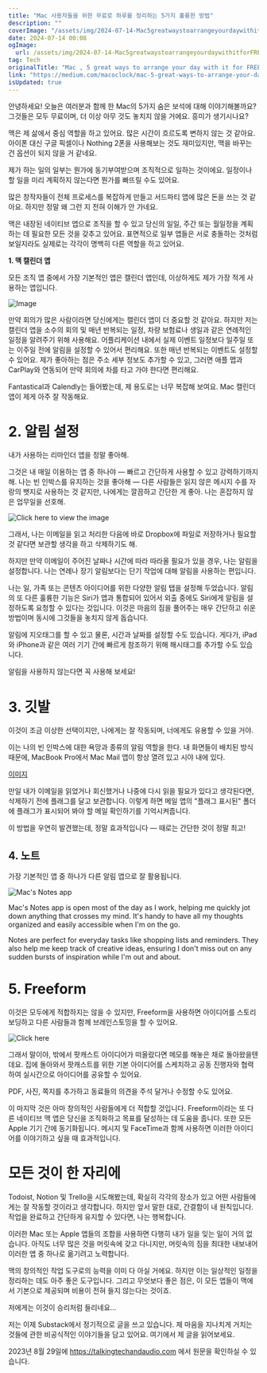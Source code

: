```yaml
---
title: "Mac 사용자들을 위한 무료로 하루를 정리하는 5가지 훌륭한 방법"
description: ""
coverImage: "/assets/img/2024-07-14-Mac5greatwaystoarrangeyourdaywithitforFREE_0.png"
date: 2024-07-14 00:08
ogImage: 
  url: /assets/img/2024-07-14-Mac5greatwaystoarrangeyourdaywithitforFREE_0.png
tag: Tech
originalTitle: "Mac , 5 great ways to arrange your day with it for FREE"
link: "https://medium.com/macoclock/mac-5-great-ways-to-arrange-your-day-with-it-for-free-fa6335f5671a"
isUpdated: true
---
```






안녕하세요! 오늘은 여러분과 함께 한 Mac의 5가지 숨은 보석에 대해 이야기해볼까요? 그것들은 모두 무료이며, 더 이상 아무 것도 놓치지 않을 거에요. 흥미가 생기시나요?

맥은 제 삶에서 중심 역할을 하고 있어요. 많은 시간이 흐르도록 변하지 않는 것 같아요. 아이폰 대신 구글 픽셀이나 Nothing 2폰을 사용해보는 것도 재미있지만, 맥을 바꾸는 건 옵션이 되지 않을 거 같네요.

제가 하는 일의 일부는 뭔가에 동기부여받으며 조직적으로 일하는 것이에요. 일정이나 할 일을 미리 계획하지 않는다면 뭔가를 빠뜨릴 수도 있어요.

<div class="content-ad"></div>

많은 창작자들이 전체 프로세스를 복잡하게 만들고 서드파티 앱에 많은 돈을 쓰는 것 같아요. 하지만 정말 왜 그런 지 전혀 이해가 안 가네요.

맥은 내장된 네이티브 앱으로 조직을 할 수 있고 당신의 일일, 주간 또는 월일정을 계획하는 데 필요한 모든 것을 갖추고 있어요. 표면적으로 일부 앱들은 서로 충돌하는 것처럼 보일지라도 실제로는 각각이 명백히 다른 역할을 하고 있어요.

**1. 맥 캘린더 앱**

모든 조직 앱 중에서 가장 기본적인 앱은 캘린더 앱인데, 이상하게도 제가 가장 적게 사용하는 앱입니다.

<div class="content-ad"></div>

![Image](/assets/img/2024-07-14-Mac5greatwaystoarrangeyourdaywithitforFREE_1.png)

만약 회의가 많은 사람이라면 당신에게는 캘린더 앱이 더 중요할 것 같아요. 하지만 저는 캘린더 앱을 소수의 회의 및 매년 반복되는 일정, 차량 보험료나 생일과 같은 연례적인 일정을 알려주기 위해 사용해요. 어플리케이션 내에서 실제 이벤트 일정보다 일주일 또는 이주일 전에 알림을 설정할 수 있어서 편리해요. 또한 매년 반복되는 이벤트도 설정할 수 있어요. 제가 좋아하는 점은 주소 세부 정보도 추가할 수 있고, 그러면 애플 맵과 CarPlay와 연동되어 만약 회의에 차를 타고 가야 한다면 편리해요.

Fantastical과 Calendly는 들어봤는데, 제 용도로는 너무 복잡해 보여요. Mac 캘린더 앱이 제게 아주 잘 작동해요.

# 2. 알림 설정

<div class="content-ad"></div>

내가 사용하는 리마인더 앱을 정말 좋아해.

그것은 내 매일 이용하는 앱 중 하나야 — 빠르고 간단하게 사용할 수 있고 강력하기까지 해. 나는 빈 인박스를 유지하는 것을 좋아해 — 다른 사람들은 읽지 않은 메시지 수를 자랑의 뱃지로 사용하는 것 같지만, 나에게는 깔끔하고 간단한 게 좋아. 나는 혼잡하지 않은 업무일을 선호해.

![Click here to view the image](/assets/img/2024-07-14-Mac5greatwaystoarrangeyourdaywithitforFREE_2.png)

그래서, 나는 이메일을 읽고 처리한 다음에 바로 Dropbox에 파일로 저장하거나 필요할 것 같다면 보관할 생각을 하고 삭제하기도 해.

<div class="content-ad"></div>

하지만 만약 이메일이 주어진 날짜나 시간에 따라 따라올 필요가 있을 경우, 나는 알림을 설정합니다. 나는 연례나 장기 알림보다는 단기 작업에 대해 알림을 사용하는 편입니다.

나는 일, 가족 또는 콘텐츠 아이디어를 위한 다양한 알림 탭을 설정해 두었습니다. 알림의 또 다른 훌륭한 기능은 Siri가 앱과 통합되어 있어서 외출 중에도 Siri에게 알림을 설정하도록 요청할 수 있다는 것입니다. 이것은 마음의 짐을 풀어주는 매우 간단하고 쉬운 방법이며 동시에 그것들을 놓치지 않게 돕습니다.

알림에 지오태그를 할 수 있고 물론, 시간과 날짜를 설정할 수도 있습니다. 게다가, iPad와 iPhone과 같은 여러 기기 간에 빠르게 참조하기 위해 해시태그를 추가할 수도 있습니다.

알림을 사용하지 않는다면 꼭 사용해 보세요!

<div class="content-ad"></div>

# 3. 깃발

이것이 조금 이상한 선택이지만, 나에게는 잘 작동되며, 너에게도 유용할 수 있을 거야.

이는 나의 빈 인박스에 대한 욕망과 종류의 알림 역할을 한다. 내 화면들이 배치된 방식 때문에, MacBook Pro에서 Mac Mail 앱이 항상 열려 있고 시야 내에 있다.

[이미지](/assets/img/2024-07-14-Mac5greatwaystoarrangeyourdaywithitforFREE_3.png)

<div class="content-ad"></div>

만일 내가 이메일을 읽었거나 회신했거나 나중에 다시 읽을 필요가 있다고 생각된다면, 삭제하기 전에 플래그를 달고 보관합니다. 이렇게 하면 메일 앱의 "플래그 표시된" 폴더에 플래그가 표시되어 봐야 할 메일 확인하기를 기억시켜줍니다.

이 방법을 우연히 발견했는데, 정말 효과적입니다 — 때로는 간단한 것이 정말 최고!

## 4. 노트

가장 기본적인 앱 중 하나가 다른 알림 앱으로 잘 활용됩니다.

<div class="content-ad"></div>

![Mac's Notes app](/assets/img/2024-07-14-Mac5greatwaystoarrangeyourdaywithitforFREE_4.png)

Mac's Notes app is open most of the day as I work, helping me quickly jot down anything that crosses my mind. It's handy to have all my thoughts organized and easily accessible when I'm on the go.

Notes are perfect for everyday tasks like shopping lists and reminders. They also help me keep track of creative ideas, ensuring I don't miss out on any sudden bursts of inspiration while I'm out and about.

# 5. Freeform

<div class="content-ad"></div>

이것은 모두에게 적합하지는 않을 수 있지만, Freeform을 사용하면 아이디어를 스토리보딩하고 다른 사람들과 함께 브레인스토밍을 할 수 있어요. 

![Click here](/assets/img/2024-07-14-Mac5greatwaystoarrangeyourdaywithitforFREE_5.png)
  
그래서 말이야, 밖에서 팟캐스트 아이디어가 떠올랐다면 메모를 해놓은 채로 돌아왔을텐데요. 집에 돌아와서 팟캐스트를 위한 기본 아이디어를 스케치하고 공동 진행자와 협력하여 실시간으로 아이디어를 공유할 수 있어요.

PDF, 사진, 쪽지를 추가하고 동료들의 의견을 주석 달거나 수정할 수도 있어요.

<div class="content-ad"></div>

이 마지막 것은 아마 창의적인 사람들에게 더 적합할 것입니다. Freeform이라는 또 다른 네이티브 맥 앱은 당신을 조직화하고 목표를 달성하는 데 도움을 줍니다. 또한 모든 Apple 기기 간에 동기화됩니다. 메시지 및 FaceTime과 함께 사용하면 이러한 아이디어를 이야기하고 싶을 때 효과적입니다.

# 모든 것이 한 자리에

Todoist, Notion 및 Trello을 시도해봤는데, 확실히 각각의 장소가 있고 어떤 사람들에게는 잘 작동할 것이라고 생각합니다. 하지만 앞서 말한 대로, 간결함이 내 원칙입니다. 작업을 완료하고 간단하게 유지할 수 있다면, 나는 행복합니다.

이러한 Mac 또는 Apple 앱들의 조합을 사용하면 다행히 내가 일을 잊는 일이 거의 없습니다. 아직도 너무 많은 것을 머릿속에 갖고 다니지만, 머릿속의 짐을 최대한 내보내어 이러한 앱 중 하나로 옮기려고 노력합니다.

<div class="content-ad"></div>

맥의 창의적인 작업 도구로의 능력을 이미 다 아실 거에요. 하지만 이는 일상적인 일정을 정리하는 데도 아주 좋은 도구입니다. 그리고 무엇보다 좋은 점은, 이 모든 앱들이 맥에서 기본으로 제공되며 비용이 전혀 들지 않는다는 것이죠.

저에게는 이것이 승리처럼 들리네요...

저는 이제 Substack에서 정기적으로 글을 쓰고 있습니다. 제 마음을 지나치게 거치는 것들에 관한 비공식적인 이야기들을 담고 있어요. 여기에서 제 글을 읽어보세요.

2023년 8월 29일에 https://talkingtechandaudio.com 에서 원문을 확인하실 수 있습니다.